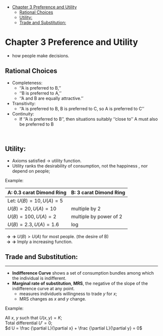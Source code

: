 <!-- TOC depthFrom:1 depthTo:6 withLinks:1 updateOnSave:1 orderedList:0 -->

- [Chapter 3 Preference and Utility](#chapter-3-preference-and-utility)
	- [Rational Choices](#rational-choices)
	- [Utility:](#utility)
	- [Trade and Substitution:](#trade-and-substitution)

<!-- /TOC -->

# Chapter 3 Preference and Utility

* how people make decisions.    

## Rational Choices

* Completeness:      
  - ‘‘A is preferred to B,’’     
  - ‘‘B is preferred to A,’’      
  - ‘‘A and B are equally attractive.’’     
* Transitivity:      
  - ‘‘A is preferred to B,  B is preferred to C, so A is preferred to C’’     
* Continuity:     
  - If ‘‘A is preferred to B’’, then situations suitably ‘‘close to’’ A must also be preferred to B     
<br/>

## Utility:     

* Axioms satisfied &rarr; utility function.      
* Utility ranks the desirability  of consumption, not the happiness , nor depend on people;     

Example:      

|A: 0.3 carat Dimond Ring  | B: 3 carat Dimond Ring|
|------------- | -------------|
|Let: $U(B) = 10,  U(A) = 5$ |      
|$U(B) = 20,  U(A) = 10$|  multiple by  2|
|$U(B) = 100,  U(A) = 2$| multiple by power of 2|
|$U(B) = 2.3,  U(A) = 1.6$| log|

**$\rightarrow\rightarrow$**  $U(B) > U(A)$ for most people. (the desire of B)     
**$\rightarrow\rightarrow$**   Imply a increasing function.     

## Trade and Substitution:
---
* **Indifference Curve** shows a set of consumption bundles among which the individual is indifferent.
* **Marginal rate of substitution**, **MRS**, the negative of the slope of the indifference curve at any point.      
  - measures individuels willingness to trade $y$ for $x$;     
  - MRS changes as $x$ and $y$ change.      

Example:

All $x$, $y$ such that $U(x, y) = K$;     
Total differential $U' = 0$;   
$d U = \frac {\partial L}{\partial x} +  \frac {\partial L}{\partial y} = 0$   
